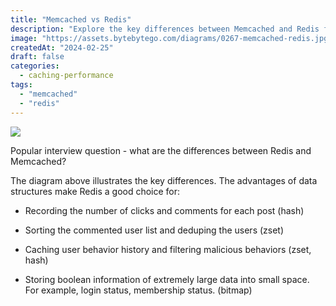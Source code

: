 ```yaml
---
title: "Memcached vs Redis"
description: "Explore the key differences between Memcached and Redis for caching."
image: "https://assets.bytebytego.com/diagrams/0267-memcached-redis.jpg"
createdAt: "2024-02-25"
draft: false
categories:
  - caching-performance
tags:
  - "memcached"
  - "redis"
---
```


![](https://assets.bytebytego.com/diagrams/0267-memcached-redis.jpg)

Popular interview question - what are the differences between Redis and Memcached?

The diagram above illustrates the key differences. The advantages of data structures make Redis a good choice for:

*   Recording the number of clicks and comments for each post (hash)

*   Sorting the commented user list and deduping the users (zset)

*   Caching user behavior history and filtering malicious behaviors (zset, hash)

*   Storing boolean information of extremely large data into small space. For example, login status, membership status. (bitmap)
